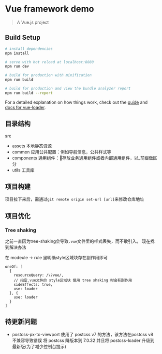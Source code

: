 # Vue framework demo

> A Vue.js project

## Build Setup

``` bash
# install dependencies
npm install

# serve with hot reload at localhost:8080
npm run dev

# build for production with minification
npm run build

# build for production and view the bundle analyzer report
npm run build --report
```

For a detailed explanation on how things work, check out the [guide](http://vuejs-templates.github.io/webpack/) and [docs for vue-loader](http://vuejs.github.io/vue-loader).

## 目录结构
src
- assets      本地静态资源
- common      应用公共配置：例如导航信息，公共样式等
- components  通用组件：存放业务通用组件或者内部通用组件，以_前缀做区分
- utils       工具库

## 项目构建
项目拉下来后，需通过`git remote origin set-url [url]`来修改仓库地址

## 项目优化
### Tree shaking
之前一直因为tree-shaking会导致`.vue`文件里的样式丢失，而不敢引入。
现在找到解决办法

在 modeule -> rule 里明确style区域块存在副作用即可
```
oneOf: [
  {
    resourceQuery: /\?vue/,
    // 指定.vue文件的 style区域块 使用 tree shaking 时会有副作用
    sideEffects: true,
    use: loader
  }, {
    use: loader
  }
]
```

## 待更新问题
- postcss-px-to-viewport 使用了 postcss v7 的方法，该方法在postcss v8 不兼容导致错误
将 postcss 降版本到 7.0.32 并且将 postcss-loader 升级到最新版(为了减少控制台提示)
